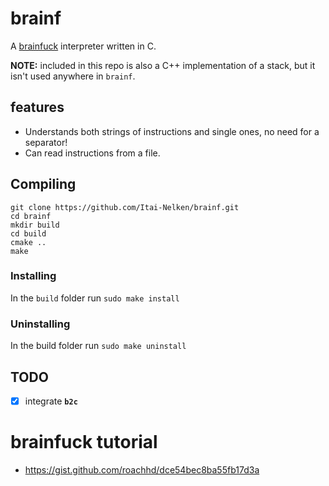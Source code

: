# brainf
A [brainfuck](https://esolangs.org/wiki/Brainfuck) interpreter written in C.

**NOTE:** included in this repo is also a C++ implementation of a stack, but it isn't used anywhere in `brainf`.

## features
- Understands both strings of instructions and single ones, no need for a separator!
- Can read instructions from a file.

## Compiling
```
git clone https://github.com/Itai-Nelken/brainf.git
cd brainf
mkdir build
cd build
cmake ..
make
```
### Installing
In the `build` folder run `sudo make install`
### Uninstalling
In the build folder run `sudo make uninstall`

## TODO
- [x] integrate **`b2c`**

# brainfuck tutorial
- https://gist.github.com/roachhd/dce54bec8ba55fb17d3a
